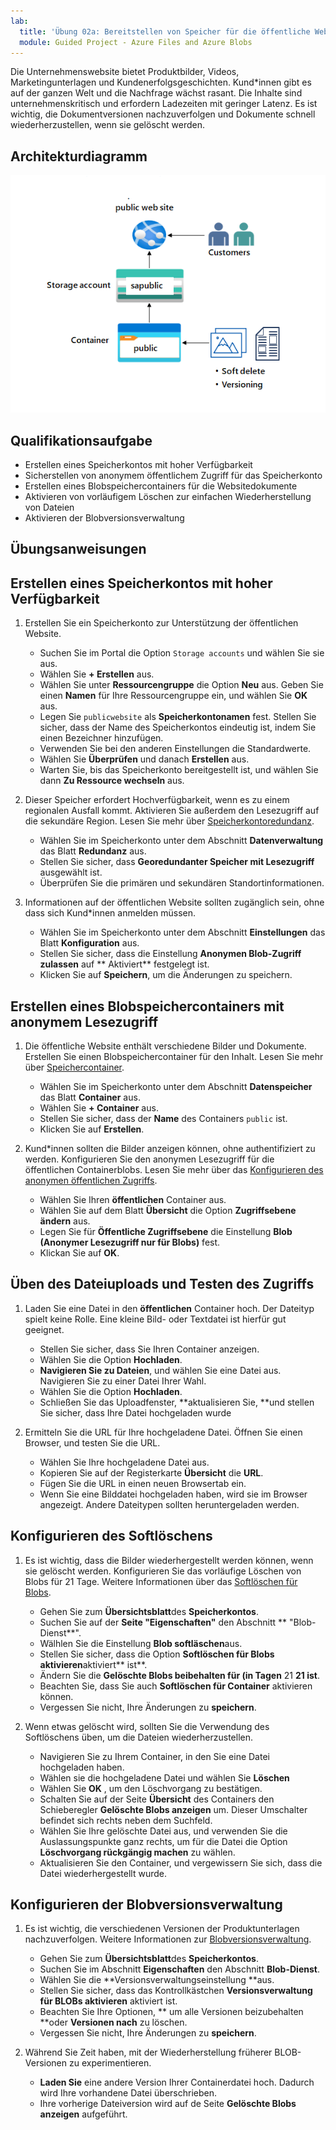```yaml
---
lab:
  title: 'Übung 02a: Bereitstellen von Speicher für die öffentliche Website'
  module: Guided Project - Azure Files and Azure Blobs
---
```



Die Unternehmenswebsite bietet Produktbilder, Videos, Marketingunterlagen und Kundenerfolgsgeschichten. Kund*innen gibt es auf der ganzen Welt und die Nachfrage wächst rasant. Die Inhalte sind unternehmenskritisch und erfordern Ladezeiten mit geringer Latenz. Es ist wichtig, die Dokumentversionen nachzuverfolgen und Dokumente schnell wiederherzustellen, wenn sie gelöscht werden.

## Architekturdiagramm

![Diagramm mit einem Speicherkonto und einem Blobcontainer](../Media/task-2.png)

## Qualifikationsaufgabe
- Erstellen eines Speicherkontos mit hoher Verfügbarkeit
- Sicherstellen von anonymem öffentlichem Zugriff für das Speicherkonto
- Erstellen eines Blobspeichercontainers für die Websitedokumente
- Aktivieren von vorläufigem Löschen zur einfachen Wiederherstellung von Dateien
- Aktivieren der Blobversionsverwaltung 


## Übungsanweisungen

## Erstellen eines Speicherkontos mit hoher Verfügbarkeit

1. Erstellen Sie ein Speicherkonto zur Unterstützung der öffentlichen Website.

    - Suchen Sie im Portal die Option `Storage accounts` und wählen Sie sie aus.  
    - Wählen Sie **+ Erstellen** aus. 
    - Wählen Sie unter **Ressourcengruppe** die Option **Neu** aus. Geben Sie einen **Namen** für Ihre Ressourcengruppe ein, und wählen Sie **OK** aus. 
    - Legen Sie `publicwebsite` als **Speicherkontonamen** fest. Stellen Sie sicher, dass der Name des Speicherkontos eindeutig ist, indem Sie einen Bezeichner hinzufügen.
    - Verwenden Sie bei den anderen Einstellungen die Standardwerte. 
    - Wählen Sie **Überprüfen** und danach **Erstellen** aus.
    - Warten Sie, bis das Speicherkonto bereitgestellt ist, und wählen Sie dann **Zu Ressource wechseln** aus.
         
1. Dieser Speicher erfordert Hochverfügbarkeit, wenn es zu einem regionalen Ausfall kommt. Aktivieren Sie außerdem den Lesezugriff auf die sekundäre Region. Lesen Sie mehr über [Speicherkontoredundanz](https://learn.microsoft.com/azure/storage/common/storage-redundancy#geo-redundant-storage).

    - Wählen Sie im Speicherkonto unter dem Abschnitt **Datenverwaltung** das Blatt **Redundanz** aus. 
    - Stellen Sie sicher, dass **Georedundanter Speicher mit Lesezugriff** ausgewählt ist.
    - Überprüfen Sie die primären und sekundären Standortinformationen. 

1. Informationen auf der öffentlichen Website sollten zugänglich sein, ohne dass sich Kund*innen anmelden müssen.
    - Wählen Sie im Speicherkonto unter dem Abschnitt **Einstellungen** das Blatt **Konfiguration** aus.
    - Stellen Sie sicher, dass die Einstellung **Anonymen Blob-Zugriff zulassen** auf **  Aktiviert** festgelegt ist.
    - Klicken Sie auf **Speichern**, um die Änderungen zu speichern. 
  
   
## Erstellen eines Blobspeichercontainers mit anonymem Lesezugriff

1. Die öffentliche Website enthält verschiedene Bilder und Dokumente. Erstellen Sie einen Blobspeichercontainer für den Inhalt. Lesen Sie mehr über [Speichercontainer](https://learn.microsoft.com/azure/storage/blobs/storage-blobs-introduction#containers).
    - Wählen Sie im Speicherkonto unter dem Abschnitt **Datenspeicher** das Blatt **Container** aus. 
    - Wählen Sie **+ Container** aus. 
    - Stellen Sie sicher, dass der **Name** des Containers `public` ist. 
    - Klicken Sie auf **Erstellen**. 
    
1. Kund*innen sollten die Bilder anzeigen können, ohne authentifiziert zu werden. Konfigurieren Sie den anonymen Lesezugriff für die öffentlichen Containerblobs.  Lesen Sie mehr über das [Konfigurieren des anonymen öffentlichen Zugriffs](https://learn.microsoft.com/azure/storage/blobs/anonymous-read-access-configure?tabs=portal).
    - Wählen Sie Ihren **öffentlichen** Container aus. 
    - Wählen Sie auf dem Blatt **Übersicht** die Option **Zugriffsebene ändern** aus. 
    - Legen Sie für **Öffentliche Zugriffsebene** die Einstellung **Blob (Anonymer Lesezugriff nur für Blobs)** fest.
    - Klickan Sie auf **OK**. 

## Üben des Dateiuploads und Testen des Zugriffs

1. Laden Sie eine Datei in den **öffentlichen** Container hoch. Der Dateityp spielt keine Rolle. Eine kleine Bild- oder Textdatei ist hierfür gut geeignet.  
    - Stellen Sie sicher, dass Sie Ihren Container anzeigen. 
    - Wählen Sie die Option **Hochladen**. 
    - **Navigieren Sie zu Dateien**, und wählen Sie eine Datei aus. Navigieren Sie zu einer Datei Ihrer Wahl. 
    - Wählen Sie die Option **Hochladen**.
    - Schließen Sie das Uploadfenster, **aktualisieren Sie, **und stellen Sie sicher, dass Ihre Datei hochgeladen wurde 

1. Ermitteln Sie die URL für Ihre hochgeladene Datei. Öffnen Sie einen Browser, und testen Sie die URL. 
    - Wählen Sie Ihre hochgeladene Datei aus.
    - Kopieren Sie auf der Registerkarte **Übersicht** die **URL**.
    - Fügen Sie die URL in einen neuen Browsertab ein.
    - Wenn Sie eine Bilddatei hochgeladen haben, wird sie im Browser angezeigt. Andere Dateitypen sollten heruntergeladen werden. 

## Konfigurieren des Softlöschens

1. Es ist wichtig, dass die Bilder wiederhergestellt werden können, wenn sie gelöscht werden. Konfigurieren Sie das vorläufige Löschen von Blobs für 21 Tage. Weitere Informationen über das [Softlöschen für Blobs](https://learn.microsoft.com/azure/storage/blobs/soft-delete-container-enable?tabs=azure-portal).
    - Gehen Sie zum **Übersichtsblatt**des **Speicherkontos**.
    - Suchen Sie auf der **Seite "Eigenschaften"** den Abschnitt ** "Blob-Dienst**".
    - Wälhlen Sie die Einstellung **Blob softläschen**aus.
    - Stellen Sie sicher, dass die Option **Softlöschen für Blobs aktivieren**aktiviert** ist**.
    - Ändern Sie die **Gelöschte Blobs beibehalten für (in Tagen** 21 **21 ist**.
    - Beachten Sie, dass Sie auch **Softlöschen für Container** aktivieren können. 
    - Vergessen Sie nicht, Ihre Änderungen zu **speichern**. 

1. Wenn etwas gelöscht wird, sollten Sie die Verwendung des Softlöschens üben, um die Dateien wiederherzustellen.
    - Navigieren Sie zu Ihrem Container, in den Sie eine Datei hochgeladen haben.
    - Wählen sie die hochgeladene Datei und wählen Sie **Löschen**
    - Wählen Sie **OK** , um den Löschvorgang zu bestätigen.  
    - Schalten Sie auf der Seite **Übersicht** des Containers den Schieberegler **Gelöschte Blobs anzeigen** um. Dieser Umschalter befindet sich rechts neben dem Suchfeld. 
    - Wählen Sie Ihre gelöschte Datei aus, und verwenden Sie die Auslassungspunkte ganz rechts, um für die Datei die Option **Löschvorgang rückgängig machen** zu wählen. 
    - Aktualisieren Sie den Container, und vergewissern Sie sich, dass die Datei wiederhergestellt wurde.     

## Konfigurieren der Blobversionsverwaltung
1. Es ist wichtig, die verschiedenen Versionen der Produktunterlagen nachzuverfolgen. Weitere Informationen zur [Blobversionsverwaltung](https://learn.microsoft.com/azure/storage/blobs/versioning-enable?tabs=portal).
    - Gehen Sie zum **Übersichtsblatt**des **Speicherkontos**.
    - Suchen Sie im Abschnitt **Eigenschaften** den Abschnitt **Blob-Dienst**.
    - Wählen Sie die **Versionsverwaltungseinstellung **aus.
    - Stellen Sie sicher, dass das Kontrollkästchen **Versionsverwaltung für BLOBs aktivieren**  aktiviert ist.
    - Beachten Sie Ihre Optionen, ** um alle Versionen beizubehalten **oder **Versionen nach** zu löschen. 
    - Vergessen Sie nicht, Ihre Änderungen zu **speichern**. 

1. Während Sie Zeit haben, mit der Wiederherstellung früherer BLOB-Versionen zu experimentieren.
   - **Laden Sie** eine andere Version Ihrer Containerdatei hoch. Dadurch wird Ihre vorhandene Datei überschrieben. 
   - Ihre vorherige Dateiversion wird auf de Seite **Gelöschte Blobs anzeigen** aufgeführt. 
    

